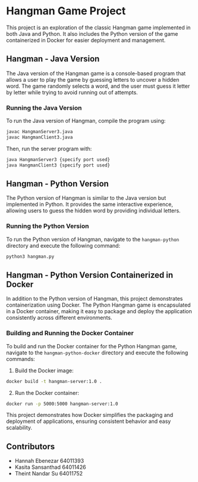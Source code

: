 # Hangman Game Project

This project is an exploration of the classic Hangman game implemented in both Java and Python. It also includes the Python version of the game containerized in Docker for easier deployment and management.

## Hangman - Java Version

The Java version of the Hangman game is a console-based program that allows a user to play the game by guessing letters to uncover a hidden word. The game randomly selects a word, and the user must guess it letter by letter while trying to avoid running out of attempts. 

### Running the Java Version

To run the Java version of Hangman, compile the program using:

```bash
javac HangmanServer3.java
javac HangmanClient3.java
```

Then, run the server program with:

```bash
java HangmanServer3 {specify port used}
java HangmanClient3 {specify port used}
```

## Hangman - Python Version

The Python version of Hangman is similar to the Java version but implemented in Python. It provides the same interactive experience, allowing users to guess the hidden word by providing individual letters.

### Running the Python Version

To run the Python version of Hangman, navigate to the `hangman-python` directory and execute the following command:

```bash
python3 hangman.py
```

## Hangman - Python Version Containerized in Docker

In addition to the Python version of Hangman, this project demonstrates containerization using Docker. The Python Hangman game is encapsulated in a Docker container, making it easy to package and deploy the application consistently across different environments.

### Building and Running the Docker Container

To build and run the Docker container for the Python Hangman game, navigate to the `hangman-python-docker` directory and execute the following commands:

1. Build the Docker image:

```bash
docker build -t hangman-server:1.0 .
```

2. Run the Docker container:

```bash
docker run -p 5000:5000 hangman-server:1.0
```


This project demonstrates how Docker simplifies the packaging and deployment of applications, ensuring consistent behavior and easy scalability.

## Contributors

- Hannah Ebenezar  64011393
- Kasita Sansanthad  64011426
- Theint Nandar Su  64011752
